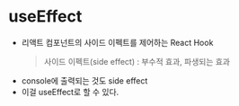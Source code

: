 # useEffect

- 리액트 컴포넌트의 사이드 이펙트를 제어하는 React Hook
  > 사이드 이펙트(side effect) : 부수적 효과, 파생되는 효과
- console에 출력되는 것도 side effect
- 이걸 useEffect로 할 수 있다.
